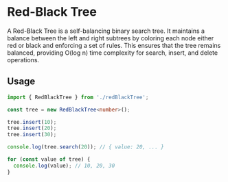 # Red-Black Tree

A Red-Black Tree is a self-balancing binary search tree. It maintains a balance between the left and right subtrees by coloring each node either red or black and enforcing a set of rules. This ensures that the tree remains balanced, providing O(log n) time complexity for search, insert, and delete operations.

## Usage

```typescript
import { RedBlackTree } from './redBlackTree';

const tree = new RedBlackTree<number>();

tree.insert(10);
tree.insert(20);
tree.insert(30);

console.log(tree.search(20)); // { value: 20, ... }

for (const value of tree) {
  console.log(value); // 10, 20, 30
}
```
